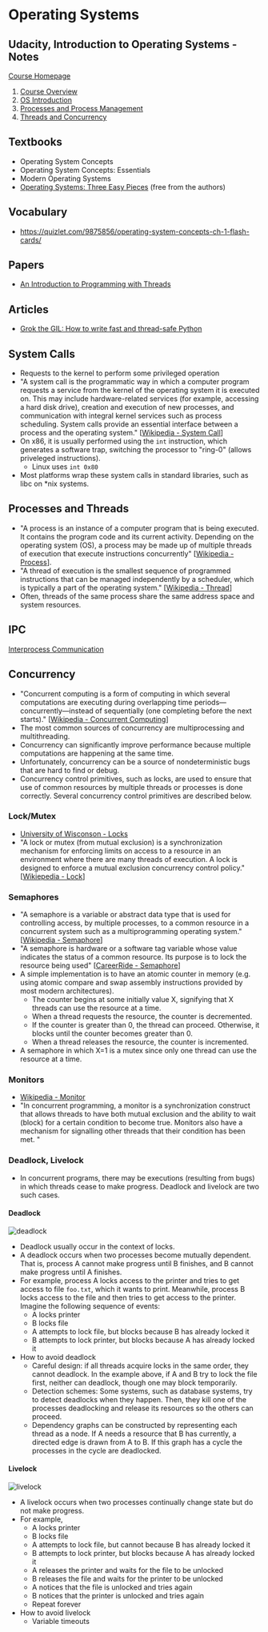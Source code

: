 # Operating Systems

## Udacity, Introduction to Operating Systems - Notes
[Course Homepage](https://www.udacity.com/course/introduction-to-operating-systems--ud923)

1. [Course Overview](https://docs.google.com/document/d/1NHgibsFIYxuzP6F-MUfdp7960ryAcPkuZmwCSgiys5A/pub)
2. [OS Introduction](https://docs.google.com/document/d/1ArRpNXkm4q2-OBP9RWjT5LhYdC0TwLwKnUqSNhL9JVE/pub)
3. [Processes and Process Management](https://docs.google.com/document/d/1egz8qH27XD6c4QYzd9akeO_0e-AvlCjzLkfZQfsn_nE/pub)
4. [Threads and Concurrency](https://docs.google.com/document/d/1LKAnbB42pv-bpr3QhqHgELdGkE7FUwSSWSozAP4DoDo/pub)

## Textbooks
* Operating System Concepts
* Operating System Concepts: Essentials
* Modern Operating Systems
* [Operating Systems: Three Easy Pieces](http://pages.cs.wisc.edu/~remzi/OSTEP/) (free from the authors)

## Vocabulary
* https://quizlet.com/9875856/operating-system-concepts-ch-1-flash-cards/

## Papers
* [An Introduction to Programming with Threads](https://s3.amazonaws.com/content.udacity-data.com/courses/ud923/references/ud923-birrell-paper.pdf)

## Articles
* [Grok the GIL: How to write fast and thread-safe Python](https://opensource.com/article/17/4/grok-gil)

## System Calls
* Requests to the kernel to perform some privileged operation
* "A system call is the programmatic way in which a computer program requests a service from the kernel of the operating system it is executed on. This may include hardware-related services (for example, accessing a hard disk drive), creation and execution of new processes, and communication with integral kernel services such as process scheduling. System calls provide an essential interface between a process and the operating system." [[Wikipedia - System Call](https://en.wikipedia.org/wiki/System_call)]
* On x86, it is usually performed using the `int` instruction, which generates a software trap, switching the processor to "ring-0" (allows priveleged instructions).
    * Linux uses `int 0x80`
* Most platforms wrap these system calls in standard libraries, such as libc on \*nix systems.

## Processes and Threads
* "A process is an instance of a computer program that is being executed. It contains the program code and its current activity. Depending on the operating system (OS), a process may be made up of multiple threads of execution that execute instructions concurrently" [[Wikipedia - Process](https://en.wikipedia.org/wiki/Process_(computing))].
* "A thread of execution is the smallest sequence of programmed instructions that can be managed independently by a scheduler, which is typically a part of the operating system." [[Wikipedia - Thread](https://en.wikipedia.org/wiki/Thread_(computing))]
* Often, threads of the same process share the same address space and system resources.

## IPC
[Interprocess Communication](http://advancedlinuxprogramming.com/alp-folder/alp-ch05-ipc.pdf)

## Concurrency
* "Concurrent computing is a form of computing in which several computations are executing during overlapping time periods—concurrently—instead of sequentially (one completing before the next starts)." [[Wikipedia - Concurrent Computing](https://en.wikipedia.org/wiki/Concurrent_computing)]
* The most common sources of concurrency are multiprocessing and multithreading.
* Concurrency can significantly improve performance because multiple computations are happening at the same time.
* Unfortunately, concurrency can be a source of nondeterministic bugs that are hard to find or debug.
* Concurrency control primitives, such as locks, are used to ensure that use of common resources by multiple threads or processes is done correctly. Several concurrency control primitives are described below.

### Lock/Mutex
* [University of Wisconson - Locks](http://pages.cs.wisc.edu/~remzi/OSTEP/threads-locks.pdf)
* "A lock or mutex (from mutual exclusion) is a synchronization mechanism for enforcing limits on access to a resource in an environment where there are many threads of execution. A lock is designed to enforce a mutual exclusion concurrency control policy." [[Wikiepedia - Lock](https://en.wikipedia.org/wiki/Lock_(computer_science))]

### Semaphores
* "A semaphore is a variable or abstract data type that is used for controlling access, by multiple processes, to a common resource in a concurrent system such as a multiprogramming operating system." [[Wikipedia - Semaphore](https://en.wikipedia.org/wiki/Semaphore_(programming))]
* "A semaphore is hardware or a software tag variable whose value indicates the status of a common resource. Its purpose is to lock the resource being used" [[CareerRide - Semaphore](http://www.careerride.com/OS-semaphore.aspx)]
* A simple implementation is to have an atomic counter in memory (e.g. using atomic compare and swap assembly instructions provided by most modern architectures).
    * The counter begins at some initially value X, signifying that X threads can use the resource at a time.
    * When a thread requests the resource, the counter is decremented.
    * If the counter is greater than 0, the thread can proceed. Otherwise, it blocks until the counter becomes greater than 0.
    * When a thread releases the resource, the counter is incremented.
* A semaphore in which X=1 is a mutex since only one thread can use the resource at a time.

### Monitors
* [Wikipedia - Monitor](https://en.wikipedia.org/wiki/Monitor_(synchronization))
* "In concurrent programming, a monitor is a synchronization construct that allows threads to have both mutual exclusion and the ability to wait (block) for a certain condition to become true. Monitors also have a mechanism for signalling other threads that their condition has been met. "

### Deadlock, Livelock
* In concurrent programs, there may be executions (resulting from bugs) in which threads cease to make progress. Deadlock and livelock are two such cases.

#### Deadlock
![deadlock](http://cse.csusb.edu/tongyu/courses/cs660/images/deadlock/lock.gif)

* Deadlock usually occur in the context of locks.
* A deadlock occurs when two processes become mutually dependent. That is, process A cannot make progress until B finishes, and B cannot make progress until A finishes.
* For example, process A locks access to the printer and tries to get access to file `foo.txt`, which it wants to print. Meanwhile, process B locks access to the file and then tries to get access to the printer. Imagine the following sequence of events:
   * A locks printer
   * B locks file
   * A attempts to lock file, but blocks because B has already locked it
   * B attempts to lock printer, but blocks because A has already locked it
* How to avoid deadlock
  * Careful design: if all threads acquire locks in the same order, they cannot deadlock. In the example above, if A and B try to lock the file first, neither can deadlock, though one may block temporarily.
  * Detection schemes: Some systems, such as database systems, try to detect deadlocks when they happen. Then, they kill one of the processes deadlocking and release its resources so the others can proceed.
  * Dependency graphs can be constructed by representing each thread as a node. If A needs a resource that B has currently, a directed edge is drawn from A to B. If this graph has a cycle the processes in the cycle are deadlocked.
 
#### Livelock
![livelock](https://image.slidesharecdn.com/29-deadlocks-sp082-111116105142-phpapp02/95/deadlocks-in-operating-system-31-638.jpg?cb=1422635342)

* A livelock occurs when two processes continually change state but do not make progress.
* For example,
   * A locks printer
   * B locks file
   * A attempts to lock file, but cannot because B has already locked it
   * B attempts to lock printer, but blocks because A has already locked it
   * A releases the printer and waits for the file to be unlocked
   * B releases the file and waits for the printer to be unlocked
   * A notices that the file is unlocked and tries again
   * B notices that the printer is unlocked and tries again
   * Repeat forever
* How to avoid livelock
  * Variable timeouts
